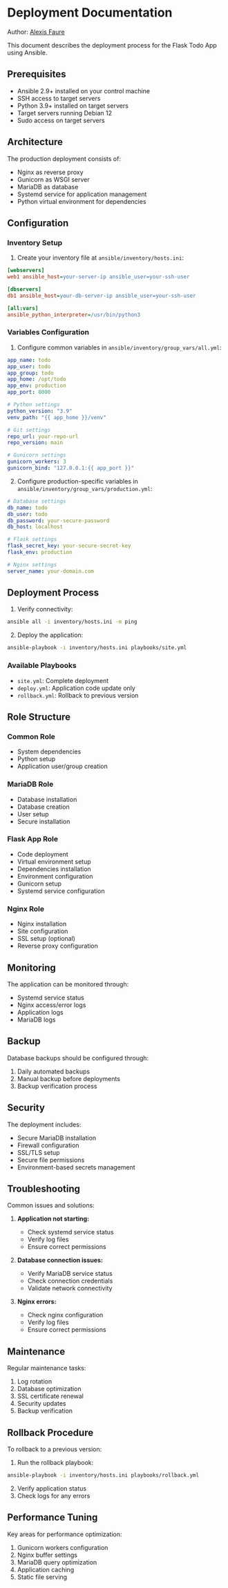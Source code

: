 # Deployment Documentation

Author: [Alexis Faure](https://github.com/faurealexis)

This document describes the deployment process for the Flask Todo App using Ansible.

## Prerequisites

- Ansible 2.9+ installed on your control machine
- SSH access to target servers
- Python 3.9+ installed on target servers
- Target servers running Debian 12
- Sudo access on target servers

## Architecture

The production deployment consists of:

- Nginx as reverse proxy
- Gunicorn as WSGI server
- MariaDB as database
- Systemd service for application management
- Python virtual environment for dependencies

## Configuration

### Inventory Setup

1. Create your inventory file at `ansible/inventory/hosts.ini`:

```ini
[webservers]
web1 ansible_host=your-server-ip ansible_user=your-ssh-user

[dbservers]
db1 ansible_host=your-db-server-ip ansible_user=your-ssh-user

[all:vars]
ansible_python_interpreter=/usr/bin/python3
```

### Variables Configuration

1. Configure common variables in `ansible/inventory/group_vars/all.yml`:

```yaml
app_name: todo
app_user: todo
app_group: todo
app_home: /opt/todo
app_env: production
app_port: 8000

# Python settings
python_version: "3.9"
venv_path: "{{ app_home }}/venv"

# Git settings
repo_url: your-repo-url
repo_version: main

# Gunicorn settings
gunicorn_workers: 3
gunicorn_bind: "127.0.0.1:{{ app_port }}"
```

2. Configure production-specific variables in `ansible/inventory/group_vars/production.yml`:

```yaml
# Database settings
db_name: todo
db_user: todo
db_password: your-secure-password
db_host: localhost

# Flask settings
flask_secret_key: your-secure-secret-key
flask_env: production

# Nginx settings
server_name: your-domain.com
```

## Deployment Process

1. Verify connectivity:
```bash
ansible all -i inventory/hosts.ini -m ping
```

2. Deploy the application:
```bash
ansible-playbook -i inventory/hosts.ini playbooks/site.yml
```

### Available Playbooks

- `site.yml`: Complete deployment
- `deploy.yml`: Application code update only
- `rollback.yml`: Rollback to previous version

## Role Structure

### Common Role
- System dependencies
- Python setup
- Application user/group creation

### MariaDB Role
- Database installation
- Database creation
- User setup
- Secure installation

### Flask App Role
- Code deployment
- Virtual environment setup
- Dependencies installation
- Environment configuration
- Gunicorn setup
- Systemd service configuration

### Nginx Role
- Nginx installation
- Site configuration
- SSL setup (optional)
- Reverse proxy configuration

## Monitoring

The application can be monitored through:

- Systemd service status
- Nginx access/error logs
- Application logs
- MariaDB logs

## Backup

Database backups should be configured through:

1. Daily automated backups
2. Manual backup before deployments
3. Backup verification process

## Security

The deployment includes:

- Secure MariaDB installation
- Firewall configuration
- SSL/TLS setup
- Secure file permissions
- Environment-based secrets management

## Troubleshooting

Common issues and solutions:

1. **Application not starting:**
   - Check systemd service status
   - Verify log files
   - Ensure correct permissions

2. **Database connection issues:**
   - Verify MariaDB service status
   - Check connection credentials
   - Validate network connectivity

3. **Nginx errors:**
   - Check nginx configuration
   - Verify log files
   - Ensure correct permissions

## Maintenance

Regular maintenance tasks:

1. Log rotation
2. Database optimization
3. SSL certificate renewal
4. Security updates
5. Backup verification

## Rollback Procedure

To rollback to a previous version:

1. Run the rollback playbook:
```bash
ansible-playbook -i inventory/hosts.ini playbooks/rollback.yml
```

2. Verify application status
3. Check logs for any errors

## Performance Tuning

Key areas for performance optimization:

1. Gunicorn workers configuration
2. Nginx buffer settings
3. MariaDB query optimization
4. Application caching
5. Static file serving 